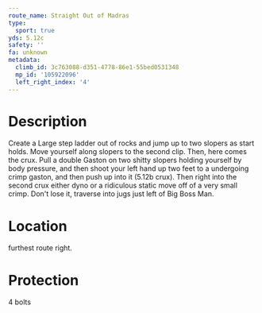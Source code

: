 ```yaml
---
route_name: Straight Out of Madras
type:
  sport: true
yds: 5.12c
safety: ''
fa: unknown
metadata:
  climb_id: 3c763088-d351-4778-86e1-55bed0531348
  mp_id: '105922096'
  left_right_index: '4'
---
```

# Description
Create a Large step ladder out of rocks and jump up to two slopers as start holds.  Move yourself along slopers to the second clip.  Then, here comes the crux.  Pull a double Gaston on two shitty slopers holding yourself by body pressure, and then shoot your left hand up two feet to a undergoing crimp gaston, and then push up into it (5.12b crux).  Then right into the second crux either dyno or a ridiculous static move off of a very small crimp.  Don't lose it, traverse into jugs just left of Big Boss Man.

# Location
furthest route right.

# Protection
4 bolts
